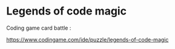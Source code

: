 # Legends of code magic

Coding game card battle :

https://www.codingame.com/ide/puzzle/legends-of-code-magic
